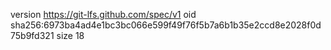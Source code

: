 version https://git-lfs.github.com/spec/v1
oid sha256:6973ba4ad4e1bc3bc066e599f49f76f5b7a6b1b35e2ccd8e2028f0d75b9fd321
size 18
